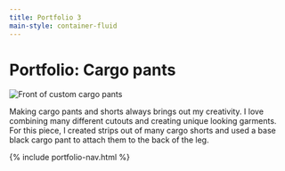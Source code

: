 ```yaml
---
title: Portfolio 3
main-style: container-fluid
---
```


# Portfolio: Cargo pants

<section class="grid">

<article>
    <img src="{{ site.baseurl }}/assets/img/cargo-pants.jpg" alt="Front of custom cargo pants">
</article>

<div markdown="1">

Making cargo pants and shorts always brings out my creativity. I love combining many different cutouts and creating unique looking garments. For this piece, I created strips out of many cargo shorts and used a base black cargo pant to attach them to the back of the leg.

{% include portfolio-nav.html %}

</div>
</section>